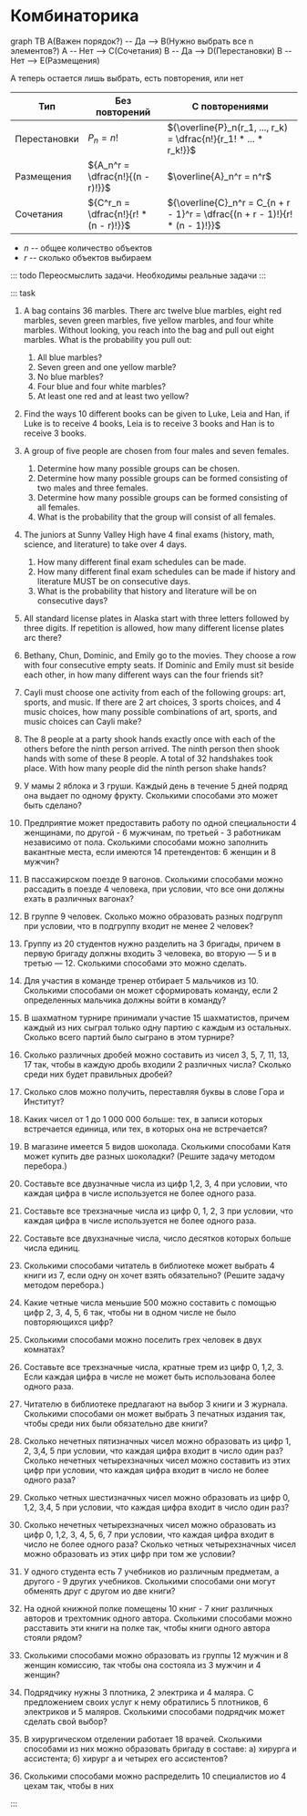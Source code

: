# Комбинаторика

<mermaid>
graph TB
    A(Важен порядок?) -- Да --> B(Нужно выбрать все n элементов?)
    A -- Нет --> C(Сочетания)
    B -- Да --> D(Перестановки)
    B -- Нет --> E(Размещения)
</mermaid>

А теперь остается лишь выбрать, есть повторения, или нет

| Тип          | Без повторений                        | С повторениями                                                               |
| ------------ | ------------------------------------- | ---------------------------------------------------------------------------- |
| Перестановки | $P_n = n!$                            | ${\overline{P}_n(r_1, ..., r_k) = \dfrac{n!}{r_1! * ... * r_k!}}$            |
| Размещения   | ${A_n^r = \dfrac{n!}{(n - r)!}}$      | $\overline{A}_n^r = n^r$                                                     |
| Сочетания    | ${C^r_n = \dfrac{n!}{r! * (n - r)!}}$ | ${\overline{C}_n^r = C_{n + r - 1}^r = \dfrac{(n + r - 1)!}{r! * (n - 1)!}}$ |

- $n$ -- общее количество объектов
- $r$ -- сколько объектов выбираем

::: todo
Переосмыслить задачи. Необходимы реальные задачи
:::

::: task

1. A bag contains 36 marbles. There arc twelve blue marbles, eight red marbles, seven green marbles, five yellow marbles, and four white marbles. Without looking, you reach into the bag and pull out eight marbles. What is the probability you pull out:

   1. All blue marbles?
   2. Seven green and one yellow marble?
   3. No blue marbles?
   4. Four blue and four white marbles?
   5. At least one red and at least two yellow?

2. Find the ways 10 different books can be given to Luke, Leia and Han, if Luke is to receive 4 books, Leia is to receive 3 books and Han is to receive 3 books.

3. A group of five people are chosen from four males and seven females.

   1. Determine how many possible groups can be chosen.
   2. Determine how many possible groups can be formed consisting of two males and three females.
   3. Determine how many possible groups can be formed consisting of all females.
   4. What is the probability that the group will consist of all females.

4. The juniors at Sunny Valley High have 4 final exams (history, math, science, and literature) to take over 4 days.

   1. How many different final exam schedules can be made.
   2. How many different final exam schedules can be made if history and literature MUST be on consecutive days.
   3. What is the probability that history and literature will be on consecutive days?

5. All standard license plates in Alaska start with three letters followed by three digits. If repetition is allowed, how many different license plates arc there?

6. Bethany, Chun, Dominic, and Emily go to the movies. They choose a row with four consecutive empty seats. If Dominic and Emily must sit beside each other, in how many different ways can the four friends sit?
7. Cayli must choose one activity from each of the following groups: art, sports, and music. If there are 2 art choices, 3 sports choices, and 4 music choices, how many possible combinations of art, sports, and music choices can Cayli make?
8. The 8 people at a party shook hands exactly once with each of the others before the ninth person arrived. The ninth person then shook hands with some of these 8 people. A total of 32 handshakes took place. With how many people did the ninth person shake hands?
9. У мамы 2 яблока и 3 груши. Каждый день в течение 5 дней подряд она выдает по одному фрукту. Сколькими способами это может быть сделано?
10. Предприятие может предоставить работу по одной специальности 4 женщинами, по другой - 6 мужчинам, по третьей - 3 работникам независимо от пола. Сколькими способами можно заполнить вакантные места, если имеются 14 претендентов: 6 женщин и 8 мужчин?
11. В пассажирском поезде 9 вагонов. Сколькими способами можно рассадить в поезде 4 человека, при условии, что все они должны ехать в различных вагонах?
12. В группе 9 человек. Сколько можно образовать разных подгрупп при условии, что в подгруппу входит не менее 2 человек?
13. Группу из 20 студентов нужно разделить на 3 бригады, причем в первую бригаду должны входить 3 человека, во вторую — 5 и в третью — 12. Сколькими способами это можно сделать.
14. Для участия в команде тренер отбирает 5 мальчиков из 10. Сколькими способами он может сформировать команду, если 2 определенных мальчика должны войти в команду?
15. В шахматном турнире принимали участие 15 шахматистов, причем каждый из них сыграл только одну партию с каждым из остальных. Сколько всего партий было сыграно в этом турнире?
16. Сколько различных дробей можно составить из чисел 3, 5, 7, 11, 13, 17 так, чтобы в каждую дробь входили 2 различных числа? Сколько среди них будет правильных дробей?
17. Сколько слов можно получить, переставляя буквы в слове Гора и Институт?
18. Каких чисел от 1 до 1 000 000 больше: тех, в записи которых встречается единица, или тех, в которых она не встречается?
19. В магазине имеется 5 видов шоколада. Сколькими способами Катя может купить две разных шоколадки? (Решите задачу методом перебора.)
20. Составьте все двузначные числа из цифр 1,2, 3, 4 при условии, что каждая цифра в числе используется не более одного раза.
21. Составьте все трехзначные числа из цифр 0, 1, 2, 3 при условии, что каждая цифра в числе используется не более одного раза.
22. Составьте все двухзначные числа, число десятков которых больше числа единиц.
23. Сколькими способами читатель в библиотеке может выбрать 4 книги из 7, если одну он хочет взять обязательно? (Решите задачу методом перебора.)
24. Какие четные числа меньшие 500 можно составить с помощью цифр 2, 3, 4, 5, 6 так, чтобы ни в одном числе не было повторяющихся цифр?
25. Сколькими способами можно поселить грех человек в двух комнатах?
26. Составьте все трехзначные числа, кратные трем из цифр 0, 1,2, 3. Если каждая цифра в числе не может быть использована более одного раза.
27. Читателю в библиотеке предлагают на выбор 3 книги и 3 журнала. Сколькими способами он может выбрать 3 печатных издания так, чтобы среди них были обязательно две книги?
28. Сколько нечетных пятизначных чисел можно образовать из цифр 1, 2, 3,4, 5 при условии, что каждая цифра входит в число один раз? Сколько нечетных четырехзначных чисел можно составить из этих цифр при условии, что каждая цифра входит в число не более одного раза?
29. Сколько четных шестизначных чисел можно образовать из цифр 0, 1,2, 3,4, 5 при условии, что каждая цифра входит в число один раз?
30. Сколько нечетных четырехзначных чисел можно образовать из цифр 0, 1,2, 3, 4, 5, 6, 7 при условии, что каждая цифра входит в число не более одного раза? Сколько четных четырехзначных чисел можно образовать из этих цифр при том же условии?
31. У одного студента есть 7 учебников ио различным предметам, а другого - 9 других учебников. Сколькими способами они могут обменять друг с другом ио две книги?
32. На одной книжной полке помещены 10 книг - 7 книг различных авторов и трехтомник одного автора. Сколькими способами можно расставить эти книги на полке так, чтобы книги одного автора стояли рядом?
33. Сколькими способами можно образовать из группы 12 мужчин и 8 женщин комиссию, так чтобы она состояла из 3 мужчин и 4 женщин?
34. Подрядчику нужны 3 плотника, 2 электрика и 4 маляра. С предложением своих услуг к нему обратились 5 плотников, 6 электриков и 5 маляров. Сколькими способами подрядчик может сделать свой выбор?
35. В хирургическом отделении работает 18 врачей. Сколькими способами из них можно образовать бригаду в составе: а) хирурга и ассистента; б) хирург а и четырех его ассистентов?
36. Сколькими способами можно распределить 10 специалистов ио 4 цехам так, чтобы в них

:::
